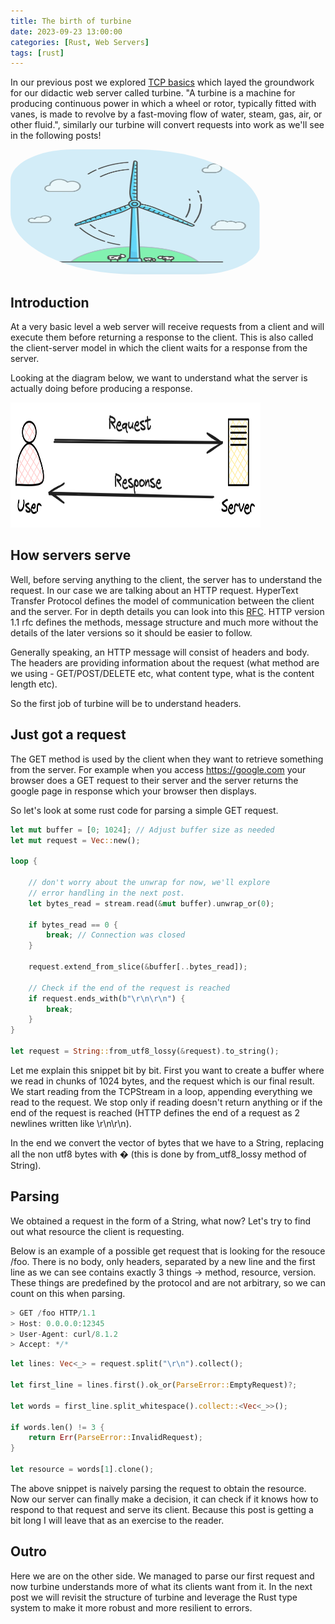 ```yaml
---
title: The birth of turbine 
date: 2023-09-23 13:00:00
categories: [Rust, Web Servers]
tags: [rust]
---
```


In our previous post we explored [TCP basics](https://vlad-onis.github.io/posts/tcp-basics/) which layed the groundwork for our didactic web server called turbine. "A turbine is a machine for producing continuous power in which a wheel or rotor, typically fitted with vanes, is made to revolve by a fast-moving flow of water, steam, gas, air, or other fluid.", similarly our turbine will convert requests into work as we'll see in the following posts!

<img src="/assets/img/the_birth_of_turbine/turbine.png" width="400" height="200" style="border-radius:25% 50%;">

## Introduction

At a very basic level a web server will receive requests from a client and will execute them before returning a response to the client. This is also called the client-server model in which the client waits for a response from the server. 

Looking at the diagram below, we want to understand what the server is actually doing before producing a response.

<img src="/assets/img/the_birth_of_turbine/client-server.png" width="400" height="200">

## How servers serve

Well, before serving anything to the client, the server has to understand the request. In our case we are talking about an HTTP request. HyperText Transfer Protocol defines the model of communication between the client and the server. For in depth details you can look into this [RFC](https://datatracker.ietf.org/doc/html/rfc7231). HTTP version 1.1 rfc defines the methods, message structure and much more without the details of the later versions so it should be easier to follow.

Generally speaking, an HTTP message will consist of headers and body. The headers are providing information about the request (what method are we using - GET/POST/DELETE etc, what content type, what is the content length etc).

So the first job of turbine will be to understand headers.

## Just got a request

The GET method is used by the client when they want to retrieve something from the server. For example when you access https://google.com your browser does a GET request to their server and the server returns the google page in response which your browser then displays.

So let's look at some rust code for parsing a simple GET request.

```rust
let mut buffer = [0; 1024]; // Adjust buffer size as needed
let mut request = Vec::new();

loop {

    // don't worry about the unwrap for now, we'll explore
    // error handling in the next post.
    let bytes_read = stream.read(&mut buffer).unwrap_or(0);

    if bytes_read == 0 {
        break; // Connection was closed
    }

    request.extend_from_slice(&buffer[..bytes_read]);

    // Check if the end of the request is reached
    if request.ends_with(b"\r\n\r\n") {
        break;
    }
}

let request = String::from_utf8_lossy(&request).to_string();
```

Let me explain this snippet bit by bit. First you want to create a buffer where we read in chunks of 1024 bytes, and the request which is our final result. We start reading from the TCPStream in a loop, appending everything we read to the request. We stop only if reading doesn't return anything or if the end of the request is reached (HTTP defines the end of a request as 2 newlines written like \r\n\r\n).

In the end we convert the vector of bytes that we have to a String, replacing all the non utf8 bytes with � (this is done by from_utf8_lossy method of String).

## Parsing

We obtained a request in the form of a String, what now?
Let's try to find out what resource the client is requesting.

Below is an example of a possible get request that is looking for the resouce /foo. There is no body, only headers, separated by a new line and the first line as we can see contains exactly 3 things -> method, resource, version. These things are predefined by the protocol and are not arbitrary, so we can count on this when parsing.

```rust
> GET /foo HTTP/1.1
> Host: 0.0.0.0:12345
> User-Agent: curl/8.1.2
> Accept: */*
```


```rust
let lines: Vec<_> = request.split("\r\n").collect();

let first_line = lines.first().ok_or(ParseError::EmptyRequest)?;

let words = first_line.split_whitespace().collect::<Vec<_>>();

if words.len() != 3 {
    return Err(ParseError::InvalidRequest);
}

let resource = words[1].clone();
```

The above snippet is naively parsing the request to obtain the resource. Now our server can finally make a decision, it can check if it knows how to respond to that request and serve its client. Because this post is getting a bit long I will leave that as an exercise to the reader.

## Outro

Here we are on the other side. We managed to parse our first request and now turbine understands more of what its clients want from it. In the next post we will revisit the structure of turbine and leverage the Rust type system to make it more robust and more resilient to errors.
